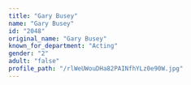 ```yaml
---
title: "Gary Busey"
name: "Gary Busey"
id: "2048"
original_name: "Gary Busey"
known_for_department: "Acting"
gender: "2"
adult: "false"
profile_path: "/rlWeUWouDHa82PAINfhYLz0e90W.jpg"
---
```

